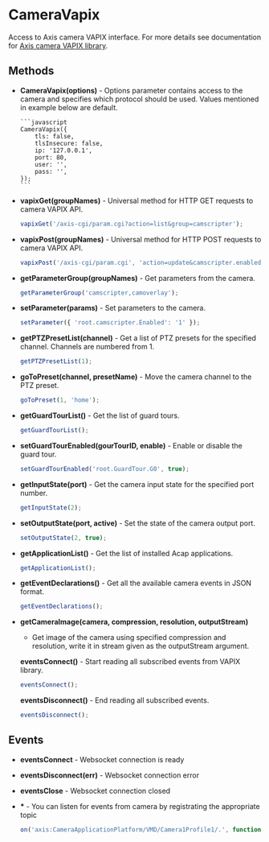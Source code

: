 # CameraVapix

Access to Axis camera VAPIX interface. For more details see documentation for [Axis camera VAPIX library](https://www.axis.com/vapix-library/).

## Methods

-   **CameraVapix(options)** - Options parameter contains access to the camera and specifies which protocol should be used. Values mentioned
    in example below are default.

        ```javascript
        CameraVapix({
            tls: false,
            tlsInsecure: false,
            ip: '127.0.0.1',
            port: 80,
            user: '',
            pass: '',
        });
        ```

-   **vapixGet(groupNames)** - Universal method for HTTP GET requests to camera VAPIX API.

    ```javascript
    vapixGet('/axis-cgi/param.cgi?action=list&group=camscripter');
    ```

-   **vapixPost(groupNames)** - Universal method for HTTP POST requests to camera VAPIX API.

    ```javascript
    vapixPost('/axis-cgi/param.cgi', 'action=update&camscripter.enabled=1');
    ```

-   **getParameterGroup(groupNames)** - Get parameters from the camera.

    ```javascript
    getParameterGroup('camscripter,camoverlay');
    ```

-   **setParameter(params)** - Set parameters to the camera.

    ```javascript
    setParameter({ 'root.camscripter.Enabled': '1' });
    ```

-   **getPTZPresetList(channel)** - Get a list of PTZ presets for the specified channel. Channels are numbered from 1.

    ```javascript
    getPTZPresetList(1);
    ```

-   **goToPreset(channel, presetName)** - Move the camera channel to the PTZ preset.

    ```javascript
    goToPreset(1, 'home');
    ```

-   **getGuardTourList()** - Get the list of guard tours.

    ```javascript
    getGuardTourList();
    ```

-   **setGuardTourEnabled(gourTourID, enable)** - Enable or disable the guard tour.

    ```javascript
    setGuardTourEnabled('root.GuardTour.G0', true);
    ```

-   **getInputState(port)** - Get the camera input state for the specified port number.

    ```javascript
    getInputState(2);
    ```

-   **setOutputState(port, active)** - Set the state of the camera output port.

    ```javascript
    setOutputState(2, true);
    ```

-   **getApplicationList()** - Get the list of installed Acap applications.

    ```javascript
    getApplicationList();
    ```

-   **getEventDeclarations()** - Get all the available camera events in JSON format.

    ```javascript
    getEventDeclarations();
    ```

-   **getCameraImage(camera, compression, resolution, outputStream)**

    -   Get image of the camera using specified compression and resolution, write it in stream given as the outputStream argument.

    **eventsConnect()** - Start reading all subscribed events from VAPIX library.

    ```javascript
    eventsConnect();
    ```

    **eventsDisconnect()** - End reading all subscribed events.

    ```javascript
    eventsDisconnect();
    ```

## Events

-   **eventsConnect** - Websocket connection is ready

-   **eventsDisconnect(err)** - Websocket connection error

-   **eventsClose** - Websocket connection closed

-   **\*** - You can listen for events from camera by registrating the appropriate topic

    ```javascript
    on('axis:CameraApplicationPlatform/VMD/Camera1Profile1/.', function (event) {});
    ```
